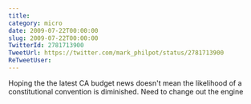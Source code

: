 ```yaml
---
title: 
category: micro
date: 2009-07-22T00:00:00
slug: 2009-07-22T00:00:00
TwitterId: 2781713900
TweetUrl: https://twitter.com/mark_philpot/status/2781713900
ReTweetUser: 
---
```


Hoping the the latest CA budget news doesn't mean the likelihood of a constitutional convention is diminished. Need to change out the engine